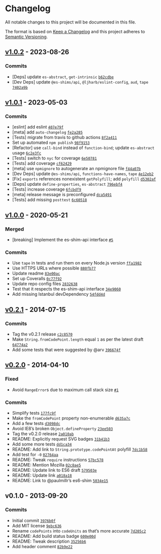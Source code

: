 # Changelog

All notable changes to this project will be documented in this file.

The format is based on [Keep a Changelog](https://keepachangelog.com/en/1.0.0/)
and this project adheres to [Semantic Versioning](https://semver.org/spec/v2.0.0.html).

## [v1.0.2](https://github.com/mathiasbynens/String.fromCodePoint/compare/v1.0.1...v1.0.2) - 2023-08-26

### Commits

- [Deps] update `es-abstract`, `get-intrinsic` [`b62cdbe`](https://github.com/mathiasbynens/String.fromCodePoint/commit/b62cdbe6ef486f5ad928dcddf15569a9bf52f7ae)
- [Dev Deps] update `@es-shims/api`, `@ljharb/eslint-config`, `aud`, `tape` [`7402a9b`](https://github.com/mathiasbynens/String.fromCodePoint/commit/7402a9bfa6264b3983bc6f13d7b14eb77681f1b6)

## [v1.0.1](https://github.com/mathiasbynens/String.fromCodePoint/compare/v1.0.0...v1.0.1) - 2023-05-03

### Commits

- [eslint] add eslint [`407e79f`](https://github.com/mathiasbynens/String.fromCodePoint/commit/407e79fafd6c8bc77bccb6b4e5d663782779d3c2)
- [meta] add `auto-changelog` [`fe2a285`](https://github.com/mathiasbynens/String.fromCodePoint/commit/fe2a28524fa8a99dabb3811fe998d590c7accecf)
- [Tests] migrate from travis to github actions [`8f2a411`](https://github.com/mathiasbynens/String.fromCodePoint/commit/8f2a411beeb7565bdf4b6a9bde51a2c584fdd5aa)
- Set up automated `npm publish` [`98f9153`](https://github.com/mathiasbynens/String.fromCodePoint/commit/98f9153708fab63de2f78e7094925d72527a3767)
- [Refactor] use `call-bind` instead of `function-bind`; update `es-abstract` usage [`6c2e3fc`](https://github.com/mathiasbynens/String.fromCodePoint/commit/6c2e3fce8a187e3ee590d686285bca4435e5b95e)
- [Tests] switch to `nyc` for coverage [`6e50781`](https://github.com/mathiasbynens/String.fromCodePoint/commit/6e5078125258929a8b29ff850a7a6c36d0fd2ed9)
- [Tests] add coverage [`cf62429`](https://github.com/mathiasbynens/String.fromCodePoint/commit/cf62429bbdea6f905cb2531f79bde0a4d71e01c4)
- [meta] use `npmignore` to autogenerate an npmignore file [`f44a07b`](https://github.com/mathiasbynens/String.fromCodePoint/commit/f44a07bf77dab604d840e88ded8e0204e979d02c)
- [Dev Deps] update `@es-shims/api`, `functions-have-names`, `tape` [`4e12eb2`](https://github.com/mathiasbynens/String.fromCodePoint/commit/4e12eb288e579d06e30fdf238253925eb85a8db7)
- [Fix] `exports` references nonexistent `getPolyfill`; add `polyfill` [`d5302af`](https://github.com/mathiasbynens/String.fromCodePoint/commit/d5302af4935e9006af6b3f4e89071b30cad23af6)
- [Deps] update `define-properties`, `es-abstract` [`796ebf4`](https://github.com/mathiasbynens/String.fromCodePoint/commit/796ebf4b5e282493a7d262d8ed80aa2ff27d1317)
- [Tests] increase coverage [`6fcbdf9`](https://github.com/mathiasbynens/String.fromCodePoint/commit/6fcbdf91a4c5a196e6cde825a2c344b832cd709c)
- [meta] release message is preconfigured [`dca5491`](https://github.com/mathiasbynens/String.fromCodePoint/commit/dca54913bdf68d4ece172049634fa0953ea77b70)
- [Tests] add missing `posttest` [`6c60518`](https://github.com/mathiasbynens/String.fromCodePoint/commit/6c605186da5f56f6f32b88f73af697de4428893b)

## [v1.0.0](https://github.com/mathiasbynens/String.fromCodePoint/compare/v0.2.1...v1.0.0) - 2020-05-21

### Merged

- [breaking] Implement the es-shim-api interface [`#5`](https://github.com/mathiasbynens/String.fromCodePoint/pull/5)

### Commits

- Use `tape` in tests and run them on every Node.js version [`ffa1982`](https://github.com/mathiasbynens/String.fromCodePoint/commit/ffa1982ed8e03ab1afeb27cda088c3b553bf5d39)
- Use HTTPS URLs where possible [`880fb77`](https://github.com/mathiasbynens/String.fromCodePoint/commit/880fb77864ecba1dd5ac32e9607ceb0f00c0028f)
- Update readme [`83e00ac`](https://github.com/mathiasbynens/String.fromCodePoint/commit/83e00ace88866c06514caafeaa47805e5305a8cc)
- Set up Coveralls [`0c77f92`](https://github.com/mathiasbynens/String.fromCodePoint/commit/0c77f924b06859ea41fdc86c77c01e06bc8ebc9d)
- Update repo config files [`2832638`](https://github.com/mathiasbynens/String.fromCodePoint/commit/2832638a336c3c4a47bb857100a618583a693e57)
- Test that it respects the es-shim-api interface [`34e9060`](https://github.com/mathiasbynens/String.fromCodePoint/commit/34e90607fecb5736e52826046e1bd4fea4d1197e)
- Add missing Istanbul devDependency [`54fdd4d`](https://github.com/mathiasbynens/String.fromCodePoint/commit/54fdd4d2860c48da7a736bb6c4cf7697f19f9087)

## [v0.2.1](https://github.com/mathiasbynens/String.fromCodePoint/compare/v0.2.0...v0.2.1) - 2014-07-15

### Commits

- Tag the v0.2.1 release [`c2c8570`](https://github.com/mathiasbynens/String.fromCodePoint/commit/c2c857025aca29aeebab66caedf4a56dac58ba52)
- Make `String.fromCodePoint.length` equal `1` as per the latest draft [`64774a2`](https://github.com/mathiasbynens/String.fromCodePoint/commit/64774a2a3b542ce77ff3ca36bec029f1cbc7eac0)
- Add some tests that were suggested by @arv [`396674f`](https://github.com/mathiasbynens/String.fromCodePoint/commit/396674f457ee4c0729f1f68e1df5514bd28e32e0)

## [v0.2.0](https://github.com/mathiasbynens/String.fromCodePoint/compare/v0.1.0...v0.2.0) - 2014-04-10

### Fixed

- Avoid `RangeError`s due to maximum call stack size [`#1`](https://github.com/mathiasbynens/String.fromCodePoint/issues/1)

### Commits

- Simplify tests [`177fc9f`](https://github.com/mathiasbynens/String.fromCodePoint/commit/177fc9f599f9892ec1be92545bd32fdaafc641e6)
- Make the `fromCodePoint` property non-enumerable [`d635a7c`](https://github.com/mathiasbynens/String.fromCodePoint/commit/d635a7ca3537fed954bd19a7b299ed62376dbc59)
- Add a few tests [`d3098dc`](https://github.com/mathiasbynens/String.fromCodePoint/commit/d3098dc6bf2e5b28f79df15c87e887667fa653c9)
- Avoid IE8’s broken `Object.defineProperty` [`23ee503`](https://github.com/mathiasbynens/String.fromCodePoint/commit/23ee50349f1e2acb9e4c643f0d3339adce3e91ef)
- Tag the v0.2.0 release [`2a010ab`](https://github.com/mathiasbynens/String.fromCodePoint/commit/2a010ab5021948a7c16a0391e7539cccfd793827)
- README: Explicitly request SVG badges [`31b41b3`](https://github.com/mathiasbynens/String.fromCodePoint/commit/31b41b3fcb004662975cf090e9e062696d79a2c9)
- Add some more tests [`dd1ca34`](https://github.com/mathiasbynens/String.fromCodePoint/commit/dd1ca34a4d8124c59a8e13b1e4c95aba462162ec)
- README: Add link to `String.prototype.codePointAt` polyfill [`7dc1b58`](https://github.com/mathiasbynens/String.fromCodePoint/commit/7dc1b584d3989d36563ba5d7daee9a7c2130b076)
- Add test for `-0` [`02764aa`](https://github.com/mathiasbynens/String.fromCodePoint/commit/02764aa01da52080d4d72d93f1616a99bb34005f)
- README: Tweak `require` instructions [`57bc578`](https://github.com/mathiasbynens/String.fromCodePoint/commit/57bc57850bb15569e48dced67442fd2ad877a4fa)
- README: Mention Mozilla [`02c8ae5`](https://github.com/mathiasbynens/String.fromCodePoint/commit/02c8ae5b5a43ecd8fd18b95edd1344b3f6ed1017)
- README: Update link to ES6 draft [`579503e`](https://github.com/mathiasbynens/String.fromCodePoint/commit/579503eaaf3298756400ff2eac6f6296e3a28c88)
- README: Update link [`a018a18`](https://github.com/mathiasbynens/String.fromCodePoint/commit/a018a187499e0249636e64f59582ba4c101f4784)
- README: Link to @paulmillr’s es6-shim [`5034e15`](https://github.com/mathiasbynens/String.fromCodePoint/commit/5034e15e89282908281a2575b859e7dcf6098539)

## v0.1.0 - 2013-09-20

### Commits

- Initial commit [`3976b0f`](https://github.com/mathiasbynens/String.fromCodePoint/commit/3976b0fd561c4550d838c05fabff6ee285a6719c)
- Add MIT license [`9ebc636`](https://github.com/mathiasbynens/String.fromCodePoint/commit/9ebc636656710f1f435d2d2c7db569f588728d7b)
- Rename `codePoints` into `codeUnits` as that’s more accurate [`7d205c2`](https://github.com/mathiasbynens/String.fromCodePoint/commit/7d205c23898be8b57f6c86616f8b87ee96f439b7)
- README: Add build status badge [`600e00d`](https://github.com/mathiasbynens/String.fromCodePoint/commit/600e00d50202ce4237ffa3b37927d8c53c7af01a)
- README: Tweak description [`35256b6`](https://github.com/mathiasbynens/String.fromCodePoint/commit/35256b631209d8eb337261d7438438fe7787ceb9)
- Add header comment [`82b9e22`](https://github.com/mathiasbynens/String.fromCodePoint/commit/82b9e222df74ed57cec43cb186ba3c0bb9494902)
